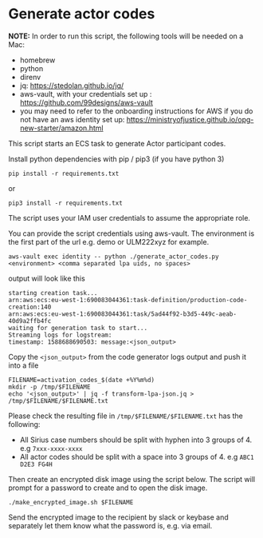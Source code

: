 # Generate actor codes

**NOTE:** In order to run this script, the following tools will be needed on a Mac:

- homebrew
- python
- direnv
- jq: https://stedolan.github.io/jq/
- aws-vault, with your credentials set up : <https://github.com/99designs/aws-vault>
- you may need to refer to the onboarding instructions for AWS if you do not have an aws identity set up: <https://ministryofjustice.github.io/opg-new-starter/amazon.html>

This script starts an ECS task to generate Actor participant codes.

Install python dependencies with pip / pip3 (if you have python 3)

``` shell
pip install -r requirements.txt
```

or

```shell
pip3 install -r requirements.txt
```

The script uses your IAM user credentials to assume the appropriate role.

You can provide the script credentials using aws-vault.
The environment is the first part of the url e.g. demo or ULM222xyz for example.

``` shell
aws-vault exec identity -- python ./generate_actor_codes.py <environment> <comma separated lpa uids, no spaces>
```

output will look like this

``` log
starting creation task...
arn:aws:ecs:eu-west-1:690083044361:task-definition/production-code-creation:140
arn:aws:ecs:eu-west-1:690083044361:task/5ad44f92-b3d5-449c-aeab-40d9a2ffb4fc
waiting for generation task to start...
Streaming logs for logstream:
timestamp: 1588688690503: message:<json_output>
```

Copy the `<json_output>` from the code generator logs output and push it into a file

``` shell
FILENAME=activation_codes_$(date +%Y%m%d)
mkdir -p /tmp/$FILENAME
echo '<json_output>' | jq -f transform-lpa-json.jq > /tmp/$FILENAME/$FILENAME.txt
```

Please check the resulting  file in `/tmp/$FILENAME/$FILENAME.txt` has the following:
- All Sirius case numbers should be split with hyphen into 3 groups of 4. e.g `7xxx-xxxx-xxxx`
- All actor codes should be split with a space into 3 groups of 4. e.g `ABC1 D2E3 FG4H`

Then create an encrypted disk image using the script below. The script will prompt for a password to create and to open the disk image.

``` shell
./make_encrypted_image.sh $FILENAME
```

Send the encrypted image to the recipient by slack or keybase and separately let them know what the password is, e.g. via email.
